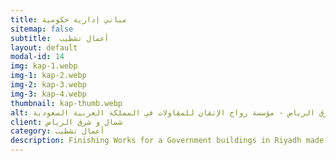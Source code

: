 ```yaml
---
title: مباني إدارية حكومية
sitemap: false
subtitle:  أعمال تشطيب
layout: default
modal-id: 14
img: kap-1.webp
img-1: kap-2.webp
img-2: kap-3.webp
img-3: kap-4.webp
thumbnail: kap-thumb.webp
alt: أعمال تشطيب لمباني إدارية حكومية في شمال وشرق الرياض - مؤسسة رواج الإتقان للمقاولات في المملكة العربية السعودية
client: شمال و شرق الرياض
category: أعمال تشطيب
description: Finishing Works for a Government buildings in Riyadh made by our team.
---
```


